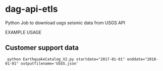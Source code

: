 # dag-api-etls
Python Job to download usgs seismic data from USGS API

EXAMPLE USAGE
## Customer support data
``` python EarthquakeCatalog_V2.py startdate="2017-01-01" enddate="2018-01-01" outputfilename='USGS.json'```